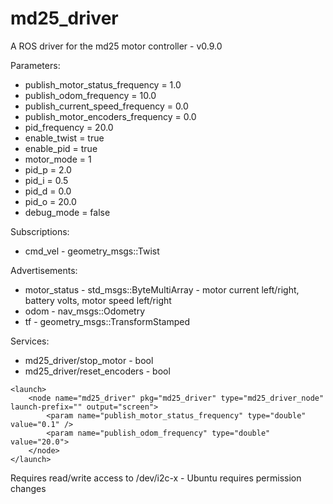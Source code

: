 # md25_driver
A ROS driver for the md25 motor controller - v0.9.0



Parameters:
* publish_motor_status_frequency = 1.0
* publish_odom_frequency = 10.0
* publish_current_speed_frequency = 0.0
* publish_motor_encoders_frequency = 0.0
* pid_frequency = 20.0
* enable_twist = true
* enable_pid = true
* motor_mode = 1
* pid_p = 2.0
* pid_i = 0.5
* pid_d = 0.0
* pid_o = 20.0
* debug_mode = false

Subscriptions:
* cmd_vel - geometry_msgs::Twist

Advertisements:
* motor_status - std_msgs::ByteMultiArray - motor current left/right, battery volts, motor speed left/right
* odom - nav_msgs::Odometry
* tf - geometry_msgs::TransformStamped

Services:
* md25_driver/stop_motor - bool
* md25_driver/reset_encoders - bool

```
<launch>
    <node name="md25_driver" pkg="md25_driver" type="md25_driver_node" launch-prefix="" output="screen">
        <param name="publish_motor_status_frequency" type="double" value="0.1" />
        <param name="publish_odom_frequency" type="double" value="20.0">
    </node>
</launch>
```

Requires read/write access to /dev/i2c-x - Ubuntu requires permission changes
